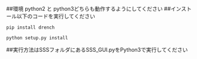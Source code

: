 ##環境
python2 と python3どちらも動作するようにしてください
##インストール以下のコードを実行してください

`pip install drench`

`python setup.py install`


##実行方法はSSSフォルダにあるSSS_GUI.pyをPython3で実行してください

